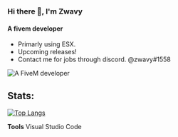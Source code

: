 ### Hi there 👋, **I'm Zwavy**
#### A fivem developer
- Primarly using ESX.
- Upcoming releases!
- Contact me for jobs through discord. @zwavy#1558

![A FiveM developer](https://cdn.discordapp.com/attachments/1089834049805221922/1094059802491105330/static.png)

## Stats:
[![Top Langs](https://github-readme-stats.vercel.app/api/top-langs/?username=anuraghazra&layout=compact)](https://github.com/anuraghazra/github-readme-stats)




**Tools**
Visual Studio Code
